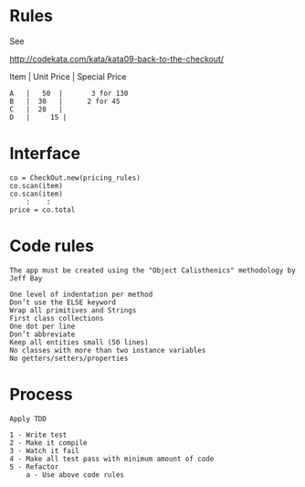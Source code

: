 # Rules

 See

 http://codekata.com/kata/kata09-back-to-the-checkout/

  Item  | Unit Price | Special Price

    A   |   50  |       3 for 130
    B   |  30   |      2 for 45
    C   |  20   |
    D   |     15 |

# Interface

    co = CheckOut.new(pricing_rules)
    co.scan(item)
    co.scan(item)
        :    :
    price = co.total


# Code rules

    The app must be created using the "Object Calisthenics" methodology by Jeff Bay

    One level of indentation per method
    Don’t use the ELSE keyword
    Wrap all primitives and Strings
    First class collections
    One dot per line
    Don’t abbreviate
    Keep all entities small (50 lines)
    No classes with more than two instance variables
    No getters/setters/properties


# Process

    Apply TDD

    1 - Write test
    2 - Make it compile
    3 - Watch it fail
    4 - Make all test pass with minimum amount of code
    5 - Refactor
        a - Use above code rules
